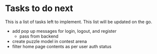 # Tasks to do next

This is a list of tasks left to implement. This list will be updated on the go.

* add pop up messages for login, logout, and register 
    * pass from backend
* create puzzle model in contest arena
* filter home page contents as per user auth status